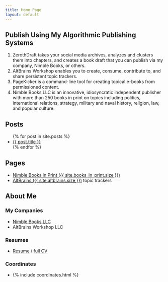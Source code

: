 ```yaml
---
title: Home Page
layout: default
---
```


## Publish Using My Algorithmic Publishing Systems

1.  ZerothDraft takes your social media archives, analyzes and clusters them  into chapters, and creates a book draft that you can publish via my company, Nimble Books, or others.
2.  AltBrains Workshop enables you to create, consume, contribute to, and share persistent topic trackers.
3.  PageKicker is a command-line tool for creating topical e-books from permissioned content.
4.  Nimble Books LLC is an innovative, idiosyncratic independent publisher with more than 250 books in print on topics including politics, international relations, strategy, military and naval history, religion, law, and popular culture.

## Posts

<ul>
  {% for post in site.posts %}
    <li>
      <a href="{{ post.url | relative_url }}">{{ post.title }}</a>
    </li>
  {% endfor %}
</ul>

## Pages

- [Nimble Books in Print ({{ site.books_in_print.size }}) ](books.html) 
- [AltBrains ({{ site.altbrains.size }})](altbrains.html) topic trackers

## About Me

### My Companies

- [Nimble Books LLC](nimble/about_nimble.html)
- AltBrains Workshop LLC

### Resumes
- [Resume](resumes/product_manager_goal.html) / [full CV](resumes/cv-full.html)

### Coordinates
- {% include coordinates.html %}